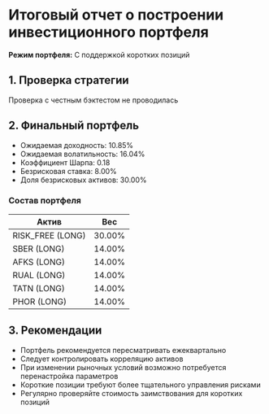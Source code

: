# Итоговый отчет о построении инвестиционного портфеля

**Режим портфеля:** С поддержкой коротких позиций

## 1. Проверка стратегии
Проверка с честным бэктестом не проводилась

## 2. Финальный портфель
* Ожидаемая доходность: 10.85%
* Ожидаемая волатильность: 16.04%
* Коэффициент Шарпа: 0.18
* Безрисковая ставка: 8.00%
* Доля безрисковых активов: 30.00%

### Состав портфеля
| Актив | Вес |
|-------|-----|
| RISK_FREE (LONG) | 30.00% |
| SBER (LONG) | 14.00% |
| AFKS (LONG) | 14.00% |
| RUAL (LONG) | 14.00% |
| TATN (LONG) | 14.00% |
| PHOR (LONG) | 14.00% |

## 3. Рекомендации
* Портфель рекомендуется пересматривать ежеквартально
* Следует контролировать корреляцию активов
* При изменении рыночных условий возможно потребуется перенастройка параметров
* Короткие позиции требуют более тщательного управления рисками
* Регулярно проверяйте стоимость заимствования для коротких позиций
